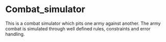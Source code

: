# Combat_simulator
This is a combat simulator which pits one army against another. The army combat is simulated through well defined rules, constraints and error handling.
